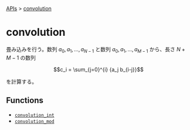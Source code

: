[APIs](../index.md) > [convolution]()

# convolution

畳み込みを行う。数列 $`a_0, a_1, \dots, a_{N - 1}`$ と数列 $`a_0, a_1, \dots, a_{M - 1}`$ から、長さ $`N + M - 1`$ の数列

```math
c_i = \sum_{j=0}^{i} {a_j b_{i-j}}
```

を計算する。

## Functions

- [`convolution_int`](./convolution_int.md)
- [`convolution_mod`](./convolution_mod.md)
